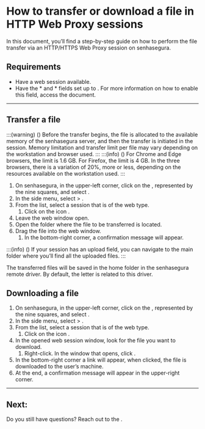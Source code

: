 # How to transfer or download a file in HTTP Web Proxy sessions 

In this document, you’ll find a step-by-step guide on how to perform the file transfer via an HTTP/HTTPS Web Proxy session on senhasegura.

## Requirements

* Have a web session available.
* Have the * and * fields set up to . For more information on how to enable this field, access the  document.

---
## Transfer a file
:::(warning) ()
Before the transfer begins, the file is allocated to the available memory of the senhasegura server, and then the transfer is initiated in the session. Memory limitation and transfer limit per file may vary depending on the workstation and browser used.
:::
:::(info) ()
For Chrome and Edge browsers, the limit is 1.6 GB. For Firefox, the limit is 4 GB. In the three browsers, there is a variation of 20%, more or less, depending on the resources available on the workstation used.
:::

1. On senhasegura, in the upper-left corner, click on the , represented by the nine squares, and select .
2. In the side menu, select  > .
3. From the list, select a session that is of the web type.
    1. Click on the  icon .
4. Leave the web window open.
5. Open the folder where the file to be transferred is located.
6. Drag the file into the web window.
    1. In the bottom-right corner, a confirmation message will appear.

:::(info) ()
If your session has an upload field, you can navigate to the main folder where you’ll find all the uploaded files.
:::

The transferred files will be saved in the home folder in the senhasegura remote driver. By default, the letter  is related to this driver.

## Downloading a file

1. On senhasegura, in the upper-left corner, click on the , represented by the nine squares, and select .
2. In the side menu, select  > .
3. From the list, select a session that is of the web type.
    1. Click on the  icon .
4. In the opened web session window, look for the file you want to download.
    1. Right-click. In the window that opens, click .
5. In the bottom-right corner a link  will appear, when clicked, the file is downloaded to the user’s machine.
6. At the end, a confirmation message will appear in the upper-right corner.

---
## Next:




Do you still have questions? Reach out to the .